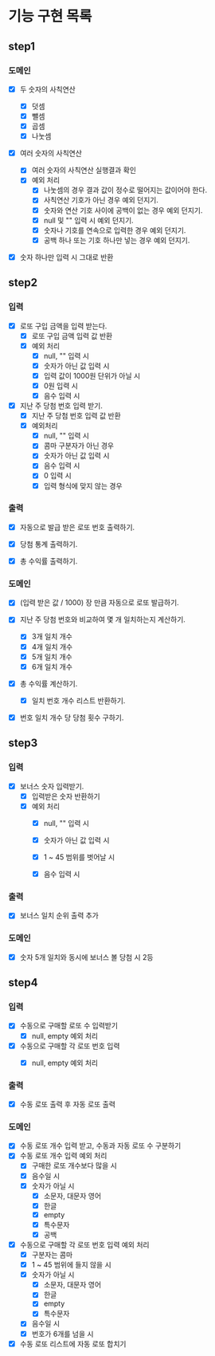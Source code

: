 # 기능 구현 목록

## step1
### 도메인
- [x] 두 숫자의 사칙연산
  - [x] 덧셈
  - [x] 뺄셈
  - [x] 곱셈
  - [x] 나눗셈
- [x] 여러 숫자의 사칙연산
  - [x] 여러 숫자의 사칙연산 실행결과 확인
  - [x] 예외 처리
    - [x] 나눗셈의 경우 결과 값이 정수로 떨어지는 값이어야 한다.
    - [x] 사칙연산 기호가 아닌 경우 예외 던지기.
    - [x] 숫자와 연산 기호 사이에 공백이 없는 경우 예외 던지기.
    - [x] null 및 "" 입력 시 예외 던지기.
    - [x] 숫자나 기호를 연속으로 입력한 경우 예외 던지기.
    - [x] 공백 하나 또는 기호 하나만 넣는 경우 예외 던지기.
- [x] 숫자 하나만 입력 시 그대로 반환


## step2
### 입력
- [x] 로또 구입 금액을 입력 받는다.
  - [x] 로또 구입 금액 입력 값 반환
  - [x] 예외 처리
    - [x] null, "" 입력 시
    - [x] 숫자가 아닌 값 입력 시
    - [x] 입력 값이 1000원 단위가 아닐 시
    - [x] 0원 입력 시
    - [x] 음수 입력 시
- [x] 지난 주 당첨 번호 입력 받기.
  - [x] 지난 주 당첨 번호 입력 값 반환
  - [x] 예외처리
    - [x] null, "" 입력 시
    - [x] 콤마 구분자가 아닌 경우
    - [x] 숫자가 아닌 값 입력 시
    - [x] 음수 입력 시
    - [x] 0 입력 시
    - [x] 입력 형식에 맞지 않는 경우

### 출력
- [x] 자동으로 발급 받은 로또 번호 출력하기.
- [x] 당첨 통계 출력하기.
- [x] 총 수익률 출력하기.


### 도메인
- [x] (입력 받은 값 / 1000) 장 만큼 자동으로 로또 발급하기.
- [x] 지난 주 당첨 번호와 비교하여 몇 개 일치하는지 계산하기.
  - [x] 3개 일치 개수
  - [x] 4개 일치 개수
  - [x] 5개 일치 개수
  - [x] 6개 일치 개수
- [x] 총 수익률 계산하기.
  - [x] 일치 번호 개수 리스트 반환하기.
- [x] 번호 일치 개수 당 당첨 횟수 구하기.


## step3
### 입력
- [x] 보너스 숫자 입력받기.
  - [x] 입력받은 숫자 반환하기
  - [x] 예외 처리
    - [x] null, "" 입력 시
    - [x] 숫자가 아닌 값 입력 시
    - [x] 1 ~ 45 범위를 벗어날 시
    - [x] 음수 입력 시


### 출력
- [x] 보너스 일치 순위 출력 추가


### 도메인
- [x] 숫자 5개 일치와 동시에 보너스 볼 당첨 시 2등


## step4
### 입력
- [x] 수동으로 구매할 로또 수 입력받기
  - [x] null, empty 예외 처리
- [x] 수동으로 구매할 각 로또 번호 입력
  - [x] null, empty 예외 처리


### 출력
- [x] 수동 로또 출력 후 자동 로또 출력


### 도메인
- [x] 수동 로또 개수 입력 받고, 수동과 자동 로또 수 구분하기
- [x] 수동 로또 개수 입력 예외 처리
  - [x] 구매한 로또 개수보다 많을 시
  - [x] 음수일 시
  - [x] 숫자가 아닐 시
    - [x] 소문자, 대문자 영어
    - [x] 한글
    - [x] empty
    - [x] 특수문자
    - [x] 공백
- [x] 수동으로 구매할 각 로또 번호 입력 예외 처리
  - [x] 구분자는 콤마
  - [x] 1 ~ 45 범위에 들지 않을 시
  - [x] 숫자가 아닐 시
    - [x] 소문자, 대문자 영어
    - [x] 한글
    - [x] empty
    - [x] 특수문자
  - [x] 음수일 시
  - [x] 번호가 6개를 넘을 시
- [x] 수동 로또 리스트에 자동 로또 합치기